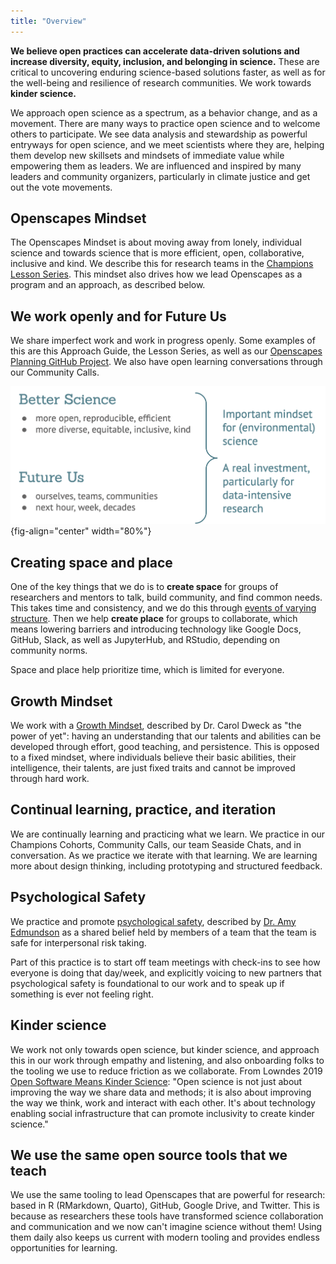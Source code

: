 ```yaml
---
title: "Overview"
---
```


**We believe open practices can accelerate data-driven solutions and increase diversity, equity, inclusion, and belonging in science.** These are critical to uncovering enduring science-based solutions faster, as well as for the well-being and resilience of research communities. We work towards **kinder science.**

We approach open science as a spectrum, as a behavior change, and as a movement. There are many ways to practice open science and to welcome others to participate. We see data analysis and stewardship as powerful entryways for open science, and we meet scientists where they are, helping them develop new skillsets and mindsets of immediate value while empowering them as leaders. We are influenced and inspired by many leaders and community organizers, particularly in climate justice and get out the vote movements.

## Openscapes Mindset

The Openscapes Mindset is about moving away from lonely, individual science and towards science that is more efficient, open, collaborative, inclusive and kind. We describe this for research teams in the [Champions Lesson Series](https://openscapes.github.io/series/). This mindset also drives how we lead Openscapes as a program and an approach, as described below.

## We work openly and for Future Us

We share imperfect work and work in progress openly. Some examples of this are this Approach Guide, the Lesson Series, as well as our [Openscapes Planning GitHub Project](https://github.com/orgs/Openscapes/projects/5). We also have open learning conversations through our Community Calls.

![Better science for future us](images/betterscience-future-us-sortee.png){fig-align="center" width="80%"}

## Creating space and place

One of the key things that we do is to **create space** for groups of researchers and mentors to talk, build community, and find common needs. This takes time and consistency, and we do this through [events of varying structure](seaside-chats.qmd). Then we help **create place** for groups to collaborate, which means lowering barriers and introducing technology like Google Docs, GitHub, Slack, as well as JupyterHub, and RStudio, depending on community norms.

Space and place help prioritize time, which is limited for everyone.

## Growth Mindset

We work with a [Growth Mindset](https://en.wikipedia.org/wiki/Mindset#Fixed_and_growth_mindset), described by Dr. Carol Dweck as "the power of yet": having an understanding that our talents and abilities can be developed through effort, good teaching, and persistence. This is opposed to a fixed mindset, where individuals believe their basic abilities, their intelligence, their talents, are just fixed traits and cannot be improved through hard work.

## Continual learning, practice, and iteration

We are continually learning and practicing what we learn. We practice in our Champions Cohorts, Community Calls, our team Seaside Chats, and in conversation. As we practice we iterate with that learning. We are learning more about design thinking, including prototyping and structured feedback.

## Psychological Safety

We practice and promote [psychological safety](https://rework.withgoogle.com/guides/understanding-team-effectiveness/steps/foster-psychological-safety/), described by [Dr. Amy Edmundson](https://en.wikipedia.org/wiki/Amy_Edmondson) as a shared belief held by members of a team that the team is safe for interpersonal risk taking.

Part of this practice is to start off team meetings with check-ins to see how everyone is doing that day/week, and explicitly voicing to new partners that psychological safety is foundational to our work and to speak up if something is ever not feeling right.

## Kinder science

We work not only towards open science, but kinder science, and approach this in our work through empathy and listening, and also onboarding folks to the tooling we use to reduce friction as we collaborate. From Lowndes 2019 [Open Software Means Kinder Science](https://blogs.scientificamerican.com/observations/open-software-means-kinder-science/): "Open science is not just about improving the way we share data and methods; it is also about improving the way we think, work and interact with each other. It's about technology enabling social infrastructure that can promote inclusivity to create kinder science."

## We use the same open source tools that we teach

We use the same tooling to lead Openscapes that are powerful for research: based in R (RMarkdown, Quarto), GitHub, Google Drive, and Twitter. This is because as researchers these tools have transformed science collaboration and communication and we now can't imagine science without them! Using them daily also keeps us current with modern tooling and provides endless opportunities for learning.
